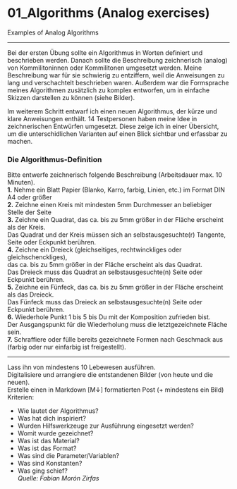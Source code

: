 # 01_Algorithms (Analog exercises)
Examples of Analog Algorithms 
***
Bei der ersten Übung sollte ein Algorithmus in Worten definiert und beschrieben werden. Danach sollte die Beschreibung zeichnerisch (analog) von Kommilitoninnen oder Kommilitonen umgesetzt werden. Meine Beschreibung war für sie schwierig zu entziffern, weil die Anweisungen zu lang und verschachtelt beschrieben waren. Außerdem war die Formsprache meines Algorithmen zusätzlich zu komplex entworfen, um in einfache Skizzen darstellen zu können (siehe Bilder).

Im weiterem Schritt entwarf ich einen neuen Algorithmus, der kürze und klare Anweisungen enthält. 14 Testpersonen haben meine Idee in zeichnerischen Entwürfen umgesetzt. Diese zeige ich in einer Übersicht, um die unterschidlichen Varianten auf einen Blick sichtbar und erfassbar zu machen. 

### Die Algorithmus-Definition
Bitte entwerfe zeichnerisch folgende Beschreibung (Arbeitsdauer max. 10 Minuten).  
    **1.** Nehme ein Blatt Papier (Blanko, Karro, farbig, Linien, etc.) im Format DIN A4 oder größer  
    **2.** Zeichne einen Kreis mit mindesten 5mm Durchmesser an beliebiger Stelle der Seite  
**3.** Zeichne ein Quadrat, das ca. bis zu 5mm größer in der Fläche erscheint als der Kreis.  
Das Quadrat und der Kreis müssen sich an selbstausgesuchte(r) Tangente, Seite oder Eckpunkt berühren.  
**4.** Zeichne ein Dreieck (gleichseitiges, rechtwinckliges oder gleichschenckliges),  
das ca. bis zu 5mm größer in der Fläche erscheint als das Quadrat.  
Das Dreieck muss das Quadrat an selbstausgesuchte(n) Seite oder Eckpunkt berühren.  
**5.** Zeichne ein Fünfeck, das ca. bis zu 5mm größer in der Fläche erscheint als das Dreieck.  
Das Fünfeck muss das Dreieck an selbstausgesuchte(n) Seite oder Eckpunkt berühren.  
**6.** Wiederhole Punkt 1 bis 5 bis Du mit der Komposition zufrieden bist.  
Der Ausgangspunkt für die Wiederholung muss die letztgezeichnete Fläche sein.  
**7.** Schraffiere oder fülle bereits gezeichnete Formen nach Geschmack aus (farbig oder nur einfarbig ist freigestellt).
***

Lass ihn von mindestens 10 Lebewesen ausführen.  
Digitalisiere und arrangiere die entstandenen Bilder (von heute und die neuen).  
Erstelle einen in Markdown [M↓] formatierten Post (+ mindestens ein Bild)  
Kriterien:
* Wie lautet der Algorithmus?
* Was hat dich inspiriert?
* Wurden Hilfswerkzeuge zur Ausführung eingesetzt werden?
* Womit wurde gezeichnet?
* Was ist das Material?
* Was ist das Format?
* Was sind die Parameter/Variablen?
* Was sind Konstanten?
* Was ging schief?  
_Quelle: Fabian Morón Zirfas_
